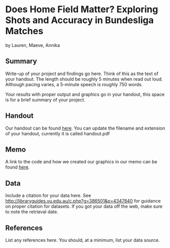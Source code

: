 Does Home Field Matter? Exploring Shots and Accuracy in Bundesliga Matches
================
by Lauren, Maeve, Annika

## Summary

Write-up of your project and findings go here. Think of this as the text
of your handout. The length should be roughly 5 minutes when read
out loud. Although pacing varies, a 5-minute speech is roughly 750
words. 

Your results with proper output and
graphics go in your handout, this space is for a brief summary of
your project.

## Handout

Our handout can be found [here](handout/handout.pdf). You can update the filename and extension of your handout, currently it is called handout.pdf

## Memo

A link to the code and how we created our graphics in our memo can be found [here](memo/memo.html).

## Data

Include a citation for your data here. See
<http://libraryguides.vu.edu.au/c.php?g=386501&p=4347840> for guidance
on proper citation for datasets. If you got your data off the web, make
sure to note the retrieval date.

## References

List any references here. You should, at a minimum, list your data
source.
